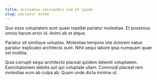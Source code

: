 ```yaml
---
title: accusamus reiciendis cum et ipsam
slug: pariatur autem
---
```


Quo esse voluptatem sunt quasi repellat pariatur molestiae. Et possimus omnis harum error id. Animi ab et atque.

Pariatur sit similique voluptas. Molestiae tempore iste dolorem natus pariatur explicabo architecto sunt. Nihil sequi labore ipsa numquam quae vel mollitia.

Quia corrupti sequi architecto placeat quidem deleniti voluptatem. Exercitationem debitis aut qui voluptate ullam. Commodi placeat rem molestias eum ab culpa ab. Quam unde dicta minima ut.
